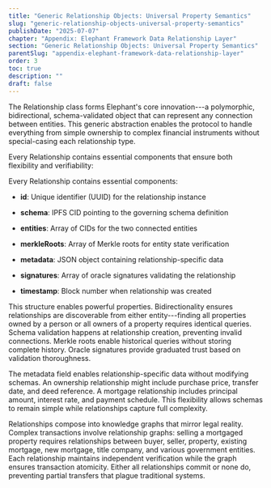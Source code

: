 ```yaml
---
title: "Generic Relationship Objects: Universal Property Semantics"
slug: "generic-relationship-objects-universal-property-semantics"
publishDate: "2025-07-07"
chapter: "Appendix: Elephant Framework Data Relationship Layer"
section: "Generic Relationship Objects: Universal Property Semantics"
parentSlug: "appendix-elephant-framework-data-relationship-layer"
order: 3
toc: true
description: ""
draft: false
---
```


The Relationship class forms Elephant's core innovation---a polymorphic, bidirectional, schema-validated object that can
represent any connection between entities. This generic abstraction enables the protocol to handle everything from
simple ownership to complex financial instruments without special-casing each relationship type.

Every Relationship contains essential components that ensure both flexibility and verifiability:

Every Relationship contains essential components:

- **id**: Unique identifier (UUID) for the relationship instance

- **schema**: IPFS CID pointing to the governing schema definition

- **entities**: Array of CIDs for the two connected entities

- **merkleRoots**: Array of Merkle roots for entity state verification

- **metadata**: JSON object containing relationship-specific data

- **signatures**: Array of oracle signatures validating the relationship

- **timestamp**: Block number when relationship was created

This structure enables powerful properties. Bidirectionality ensures relationships are discoverable from either
entity---finding all properties owned by a person or all owners of a property requires identical queries. Schema
validation happens at relationship creation, preventing invalid connections. Merkle roots enable historical queries
without storing complete history. Oracle signatures provide graduated trust based on validation thoroughness.

The metadata field enables relationship-specific data without modifying schemas. An ownership relationship might include
purchase price, transfer date, and deed reference. A mortgage relationship includes principal amount, interest rate, and
payment schedule. This flexibility allows schemas to remain simple while relationships capture full complexity.

Relationships compose into knowledge graphs that mirror legal reality. Complex transactions involve relationship graphs:
selling a mortgaged property requires relationships between buyer, seller, property, existing mortgage, new mortgage,
title company, and various government entities. Each relationship maintains independent verification while the graph
ensures transaction atomicity. Either all relationships commit or none do, preventing partial transfers that plague
traditional systems.
